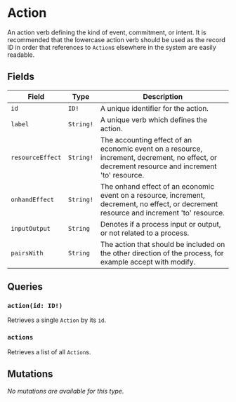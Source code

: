 # Action

An action verb defining the kind of event, commitment, or intent. It is recommended that the lowercase action verb should be used as the record ID in order that references to `Action`s elsewhere in the system are easily readable.

## Fields

| Field | Type | Description |
| ----- | ---- | ----------- |
| `id` | `ID!` | A unique identifier for the action. |
| `label` | `String!` | A unique verb which defines the action. |
| `resourceEffect` | `String!` | The accounting effect of an economic event on a resource, increment, decrement, no effect, or decrement resource and increment 'to' resource. |
| `onhandEffect` | `String!` | The onhand effect of an economic event on a resource, increment, decrement, no effect, or decrement resource and increment 'to' resource. |
| `inputOutput` | `String` | Denotes if a process input or output, or not related to a process. |
| `pairsWith` | `String` | The action that should be included on the other direction of the process, for example accept with modify. |

## Queries

### `action(id: ID!)`

Retrieves a single `Action` by its `id`.

### `actions`

Retrieves a list of all `Action`s.

## Mutations

_No mutations are available for this type._

